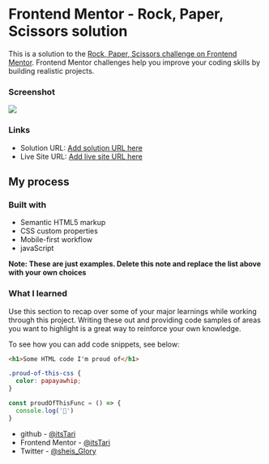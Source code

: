 # Frontend Mentor - Rock, Paper, Scissors solution

This is a solution to the [Rock, Paper, Scissors challenge on Frontend Mentor](https://www.frontendmentor.io/challenges/rock-paper-scissors-game-pTgwgvgH). Frontend Mentor challenges help you improve your coding skills by building realistic projects. 

### Screenshot
![](tariebibuiltit.netlify.app)


### Links

- Solution URL: [Add solution URL here](tariebibuiltit.netlify.app)
- Live Site URL: [Add live site URL here](tariebibuiltit.netlify.app)

## My process

### Built with

- Semantic HTML5 markup
- CSS custom properties
- Mobile-first workflow
- javaScript

**Note: These are just examples. Delete this note and replace the list above with your own choices**

### What I learned

Use this section to recap over some of your major learnings while working through this project. Writing these out and providing code samples of areas you want to highlight is a great way to reinforce your own knowledge.

To see how you can add code snippets, see below:

```html
<h1>Some HTML code I'm proud of</h1>
```
```css
.proud-of-this-css {
  color: papayawhip;
}
```
```js
const proudOfThisFunc = () => {
  console.log('🎉')
}
```


- github - [@itsTari](https://github.com/itsTari)
- Frontend Mentor - [@itsTari](https://www.frontendmentor.io/profile/itsTari)
- Twitter - [@sheis_Glory](https://www.twitter.com/sheis_Glory)
